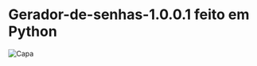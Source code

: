 # Gerador-de-senhas-1.0.0.1 feito em Python 
![Capa](https://github.com/user-attachments/assets/f94b0bb6-aa57-4e01-b11b-9e44655f1885)

